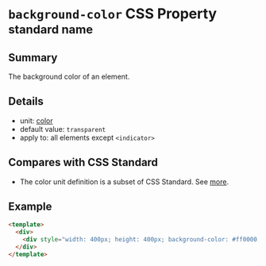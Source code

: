 # `background-color` CSS Property <sup>standard name</sup>

## Summary

The background color of an element.

## Details

* unit: [color](units/color.md)
* default value: `transparent`
* apply to: all elements except `<indicator>`

## Compares with CSS Standard

* The color unit definition is a subset of CSS Standard. See [more](units/color.md).

## Example

```html
<template>
  <div>
    <div style="width: 400px; height: 400px; background-color: #ff0000;"></div>
  </div>
</template>
```
